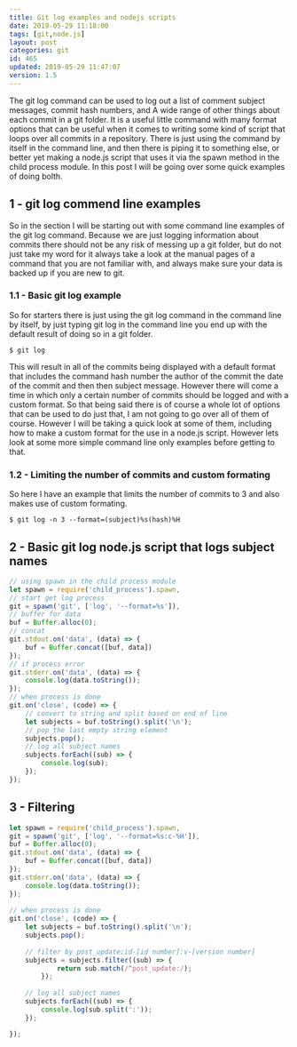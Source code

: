 ```yaml
---
title: Git log examples and nodejs scripts
date: 2019-05-29 11:18:00
tags: [git,node.js]
layout: post
categories: git
id: 465
updated: 2019-05-29 11:47:07
version: 1.5
---
```


The git log command can be used to log out a list of comment subject messages, commit hash numbers, and A wide range of other things about each commit in a git folder. It is a useful little command with many format options that can be useful when it comes to writing some kind of script that loops over all commits in a repository. There is just using the command by itself in the command line, and then there is piping it to something else, or better yet making a node.js script that uses it via the spawn method in the child process module. In this post I will be going over some quick examples of doing bolth.

<!-- more -->

## 1 - git log commend line examples

So in the section I will be starting out with some command line examples of the git log command. Because we are just logging information about commits there should not be any risk of messing up a git folder, but do not just take my word for it always take a look at the manual pages of a command that you are not familiar with, and always make sure your data is backed up if you are new to git.

### 1.1 - Basic git log example

So for starters there is just using the git log command in the command line by itself, by just typing git log in the command line you end up with the default result of doing so in a git folder.

```
$ git log
```

This will result in all of the commits being displayed with a default format that includes the command hash number the author of the commit the date of the commit and then then subject message. However there will come a time in which only a certain number of commits should be logged and with a custom format. So that being said there is of course a whole lot of options that can be used to do just that, I am not going to go over all of them of course. However I will be taking a quick look at some of them, including how to make a custom format for the use in a node.js script. However lets look at some more simple command line only examples before getting to that.

### 1.2 - Limiting the number of commits and custom formating

So here I have an example that limits the number of commits to 3 and also makes use of custom formating.

```
$ git log -n 3 --format=(subject)%s(hash)%H 
```

## 2 - Basic git log node.js script that logs subject names

```js
// using spawn in the child process module
let spawn = require('child_process').spawn,
// start get log process
git = spawn('git', ['log', '--format=%s']),
// buffer for data
buf = Buffer.alloc(0);
// concat
git.stdout.on('data', (data) => {
    buf = Buffer.concat([buf, data])
});
// if process error
git.stderr.on('data', (data) => {
    console.log(data.toString());
});
// when process is done
git.on('close', (code) => {
    // convert to string and split based on end of line
    let subjects = buf.toString().split('\n');
    // pop the last empty string element
    subjects.pop();
    // log all subject names
    subjects.forEach((sub) => {
        console.log(sub);
    });
});
```

## 3 - Filtering

```js
let spawn = require('child_process').spawn,
git = spawn('git', ['log', '--format=%s:c-%H']),
buf = Buffer.alloc(0);
git.stdout.on('data', (data) => {
    buf = Buffer.concat([buf, data])
});
git.stderr.on('data', (data) => {
    console.log(data.toString());
});
 
// when process is done
git.on('close', (code) => {
    let subjects = buf.toString().split('\n');
    subjects.pop();
 
    // filter by post_update:id-[id number]:v-[version number]
    subjects = subjects.filter((sub) => {
            return sub.match(/^post_update:/);
        });
 
    // log all subject names
    subjects.forEach((sub) => {
        console.log(sub.split(':'));
    });

});
```
